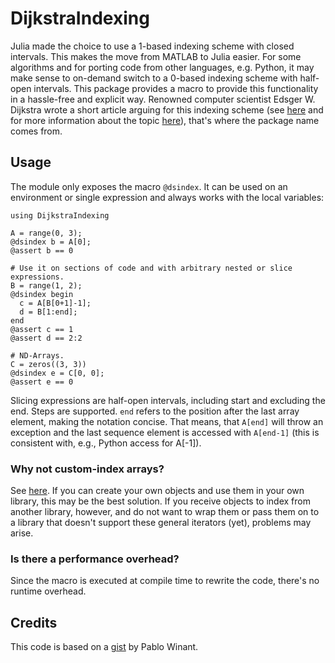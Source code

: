 # DijkstraIndexing

Julia made the choice to use a 1-based indexing scheme with closed intervals.
This makes the move from MATLAB to Julia easier. For some algorithms and for
porting code from other languages, e.g. Python, it may make sense to on-demand
switch to a 0-based indexing scheme with half-open intervals. This package
provides a macro to provide this functionality in a hassle-free and explicit
way. Renowned computer scientist Edsger W. Dijkstra wrote a short article
arguing for this indexing scheme
(see
[here](http://www.cs.utexas.edu/users/EWD/transcriptions/EWD08xx/EWD831.html)
and for more information about the
topic [here](https://en.wikipedia.org/wiki/Zero-based_numbering)), that's where
the package name comes from.

## Usage

The module only exposes the macro `@dsindex`. It can be used on an environment
or single expression and always works with the local variables:

```
using DijkstraIndexing

A = range(0, 3);
@dsindex b = A[0];
@assert b == 0

# Use it on sections of code and with arbitrary nested or slice expressions.
B = range(1, 2);
@dsindex begin
  c = A[B[0+1]-1];
  d = B[1:end];
end
@assert c == 1
@assert d == 2:2

# ND-Arrays.
C = zeros((3, 3))
@dsindex e = C[0, 0];
@assert e == 0
```

Slicing expressions are half-open intervals, including start and excluding the
end. Steps are supported. `end` refers to the position after the last array
element, making the notation concise. That means, that `A[end]` will throw an
exception and the last sequence element is accessed with `A[end-1]` (this is
consistent with, e.g., Python access for A[-1]).

### Why not custom-index arrays?

See [here](https://github.com/JuliaLang/julia/pull/16260). If you can
create your own objects and use them in your own library, this may be the best
solution. If you receive objects to index from another library, however, and do
not want to wrap them or pass them on to a library that doesn't support these
general iterators (yet), problems may arise.

### Is there a performance overhead?

Since the macro is executed at compile time to rewrite the code, there's no
runtime overhead.

## Credits

This code is based on a [gist](https://gist.github.com/albop/7525675) by Pablo
Winant.
